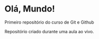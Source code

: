 # Olá, Mundo!
Primeiro repositório do curso de Git e Github  

Repositório criado durante uma aula ao vivo.
